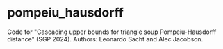 # pompeiu_hausdorff
Code for "Cascading upper bounds for triangle soup Pompeiu-Hausdorff distance" (SGP 2024). Authors: Leonardo Sacht and Alec Jacobson.

